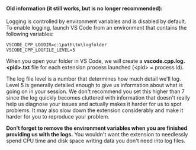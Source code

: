 #### Old information (it still works, but is no longer recommended):

Logging is controlled by environment variables and is disabled by default. To enable logging, launch VS Code from an environment that contains the following variables:

```
VSCODE_CPP_LOGDIR=c:\path\to\logfolder
VSCODE_CPP_LOGFILE_LEVEL=5
```

When you open your folder in VS Code, we will create a **vscode.cpp.log.\<pid\>.txt** file for each extension process launched (\<pid\> = process id).

The log file level is a number that determines how much detail we'll log. Level 5 is generally detailed enough to give us information about what is going on in your session. We don't recommend you set this higher than 7 since the log quickly becomes cluttered with information that doesn't really help us diagnose your issues and actually makes it harder for us to spot problems. It may also slow down the extension considerably and make it harder for you to reproduce your problem.

**Don't forget to remove the environment variables when you are finished providing us with the logs.** You wouldn't want the extension to needlessly spend CPU time and disk space writing data you don't need into log files.
